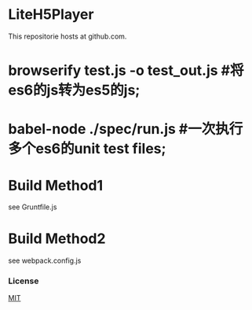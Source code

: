 # LiteH5Player
This repositorie hosts at github.com.



# browserify test.js -o test_out.js #将es6的js转为es5的js;
# babel-node ./spec/run.js #一次执行多个es6的unit test files;

# Build Method1
see Gruntfile.js

# Build Method2
see webpack.config.js



### License

[MIT](http://opensource.org/licenses/MIT)
